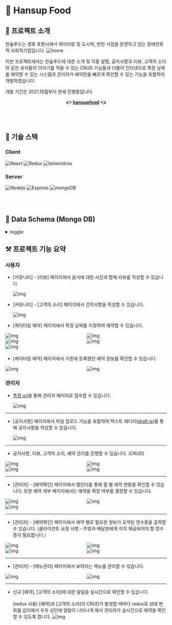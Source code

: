 # 🍱 Hansup Food

## 🎈 프로젝트 소개

한숲푸드는 경북 포항시에서 케이터링 및 도시락, 반찬 사업을 운영하고 있는 장애친화적 사회적기업입니다.
![home](https://user-images.githubusercontent.com/47960777/147586077-dd79d375-81d1-42e2-be27-710ac98468be.png)

이번 프로젝트에서는 한숲푸드에 대한 소개 및 각종 설명, 공지사항과 리뷰, 고객의 소리와 같은 유저들의 이야기를 적을 수 있는 CRUD 기능들과 더불어 인터넷으로 특정 날짜를 예약할 수 있는 시스템과 관리자가 예약란을 빠르게 확인할 수 있는 기능을 포함하여 개발하였습니다.

개발 기간은 2021.10월부터 현재 진행중입니다.

<div style="width:100%; display:flex; justify-content:center;">
   <b>👉 <a href="http://hansupfood.com">hansupfood</a> 👈</b>
</div>

<br></br>

## 🧱 기술 스택

### Client

<div>
<img alt="React" src ="https://img.shields.io/badge/React-61DAFB.svg?&style=for-the-badge&logo=React&logoColor=black"/>
<img alt="Redux" src ="https://img.shields.io/badge/Redux-764ABC.svg?&style=for-the-badge&logo=Redux&logoColor=black"/>
<img alt="tailwindcss" src ="https://img.shields.io/badge/tailwindcss-06B6D4.svg?&style=for-the-badge&logo=tailwindcss&logoColor=black"/>
</div>

### Server

<div>
<img alt="Nodejs" src ="https://img.shields.io/badge/Node.js-339933.svg?&style=for-the-badge&logo=Node.js&logoColor=black"/>
<img alt="Express" src ="https://img.shields.io/badge/Express-000000.svg?&style=for-the-badge&logo=Express&logoColor=white"/>
<img alt="mongoDB" src ="https://img.shields.io/badge/mongoDB-47A248.svg?&style=for-the-badge&logo=mongoDB&logoColor=white"/>
</div>

<br></br>

## 📰 Data Schema (Mongo DB)

<details>
<summary style="">toggle</summary>
<div markdown="1">

```
User {
  id : string,
  email : string,
  password : string
}
Review {
	content : (string),
	email : (string),
	response : (string),
	password : (string),
	imgList : [object],
}
Notice {
	title : (string),
	content : (string),
	fileList: [object],
	read : (Number)
}
Voice {
	status : (String : unread, read),
	title : (string),
	content : (string),
	name : (string),
	phone : (string),
	email : (string),
	isDeleted : (Boolean)
}
Order : {
	name : (string),
	phone : (string),
	count: (string),
	request : (string),
	date : (Date),
	delivery : (String : delivery, self),
	address : (string)
	mainMenu: (array),
	subMenu : (array),
	soup : (array),
	dessert : (array),
	payment : (string),
	cashReceipt : (Object) - {
		method : (type- personal, business, none)
		number : (string - phoneNumber or businessNumber),
	},
	payed : (Boolean),
	isDeleted : (Boolean)
}
Menu : {
	category: (String : restaurant, catering),
	type : (String : mainMenu, subMenu, soup, dessert),
	name : (string),
	price : (string),
	imgList : [object)]
	isDeleted : (Boolean)
}

```

</div>
</details>

##

## ⚒ 프로젝트 기능 요약

### **사용자**

- [커뮤니티] - [리뷰] 페이지에서 음식에 대한 사진과 함께 리뷰를 작성할 수 있습니다.

  ![img](https://user-images.githubusercontent.com/47960777/147586094-ae4e5c13-4e1e-4a86-9ea8-039cd69ad437.png)

- [커뮤니티] - [고객의 소리] 페이지에서 건의사항을 작성할 수 있습니다.

  ![img](https://user-images.githubusercontent.com/47960777/147586095-9d7cc31f-6493-4903-a79a-c00e6aee9831.png)

- [케이터링 예약] 페이지에서 특정 날짜를 지정하여 예약할 수 있습니다.
<div style="display:grid; grid-template-columns: 1fr 1fr; gap:4px;">
<div>
<img src="https://user-images.githubusercontent.com/47960777/147586085-b0e3b798-3c3a-4bce-8fa8-a9d022b1fc0f.png" alt="img">

</div>
<div>
<img src="https://user-images.githubusercontent.com/47960777/147586087-014281d6-dd95-48ce-81df-a8dad25f14b0.png" alt="img">
</div>
</div>
<div style="display:grid; grid-template-columns: 1fr 1fr; gap:4px;">
<div>
<img src="https://user-images.githubusercontent.com/47960777/147586088-880f7c7d-1166-4d07-8893-6f24f4701d98.png" alt="img">

</div>
<div>
<img src="https://user-images.githubusercontent.com/47960777/147586090-561604e7-b596-4be2-9cd3-b8aae9d28119.png" alt="img">
</div>
</div>
<div style="display:grid; grid-template-columns: 1fr; gap:4px;">
<div>
<img src="https://user-images.githubusercontent.com/47960777/147586091-3a9ff3cd-4fd6-4c77-80db-8fcbf4946f4c.png" alt="img">

</div>
<div>
</div>
</div>

- [케이터링 예약] 페이지에서 기존에 등록했던 예약 정보를 확인할 수 있습니다.

<div style="display:grid; grid-template-columns: 1fr 1fr; gap:4px;">
<div>
<img src="https://user-images.githubusercontent.com/47960777/147589379-6f90a948-a039-4d55-a0db-8d949af6e5e4.png" alt="img">

</div>
<div>
<img src="https://user-images.githubusercontent.com/47960777/147589382-2866c849-6457-4c62-8d09-df0683564443.png" alt="img">
</div>
</div>

### **관리자**

- [특정 url](http://hansupfood.com/admin)을 통해 관리자 페이지로 접속할 수 있습니다.

  ![img](https://user-images.githubusercontent.com/47960777/147586073-a8f918d3-6bc8-4849-9086-c75588c2b379.png)

---

- [공지사항] 페이지에서 파일 업로드 기능을 포함하여 텍스트 에디터([draft.js](https://draftjs.org/))를 통해 공지사항을 작성할 수 있습니다.

  ![img](https://user-images.githubusercontent.com/47960777/147586083-255506ee-60b8-406f-94ee-2c51d24d05b2.png)

---

- 공지사항, 리뷰, 고객의 소리, 예약 관리를 진행할 수 있습니다. (CRUD)

<div style="display:grid; grid-template-columns: 1fr 1fr; gap:4px;">
<div>
<img src="https://user-images.githubusercontent.com/47960777/147586083-255506ee-60b8-406f-94ee-2c51d24d05b2.png" alt="img">

</div>
<div>
<img src="https://user-images.githubusercontent.com/47960777/147592546-a9140a2c-2925-46f6-8b9f-28f1dd281c98.png" alt="img">
</div>
</div>
<div style="display:grid; grid-template-columns: 1fr 1fr; gap:4px;">
<div>
<img src="https://user-images.githubusercontent.com/47960777/147589378-43fe0ef6-3003-49dd-86fe-653668d95ab9.png" alt="img">

</div>
<div>
<img src="https://user-images.githubusercontent.com/47960777/147589375-9f0e99f5-7e4d-460f-9353-6b496d4b7d93.png" alt="img">
</div>
</div>

---

- [관리자] - [예약확인] 페이지에서 캘린더를 통해 월 별 예약 현황을 확인할 수 있습니다. 또한 예약 세부 페이지에서는 예약을 확정 여부를 결정할 수 있습니다.
<div style="display:grid; grid-template-columns: 1fr 1fr; gap:4px;">
<div>
<img src="https://user-images.githubusercontent.com/47960777/147591330-05731171-7ba3-454a-8674-1a55458dcf07.png" alt="img">

</div>
<div>
<img src="https://user-images.githubusercontent.com/47960777/147591331-49529542-467e-442f-8f5a-d7dcb1092ef0.png" alt="img">

</div>
</div>
<div style="display:grid; grid-template-columns: 1fr 1fr; gap:4px;">

<div>
<img src="https://user-images.githubusercontent.com/47960777/147591332-7c90622e-801f-4501-8207-411451de98d2.png" alt="img">
</div>
</div>
<div>
</div>
</div>

---

- [관리자] - [예약확인] 페이지에서 예약 별로 필요한 정보가 요약된 영수증을 출력할 수 있습니다. (클라이언트 요청 사항 - 주방과 배달원에게 각각 제공되어야 할 영수증이 필요합니다.)
<div style="display:grid; grid-template-columns: 1fr 1fr; gap:4px;">
<div>
<img src="https://user-images.githubusercontent.com/47960777/147591332-7c90622e-801f-4501-8207-411451de98d2.png" alt="img">

</div>
<div>
<img src="https://user-images.githubusercontent.com/47960777/147591324-e36a8eba-cf25-440f-a08f-2c6b49b0e632.png" alt="img">
</div>
</div>
<div style="display:grid; grid-template-columns: 1fr 1fr; gap:4px;">
<div>
<img src="https://user-images.githubusercontent.com/47960777/147591326-fdadc5b1-1676-4ebb-86c1-3dbc4c0bce1a.png" alt="img">

</div>
<div>
<img src="https://user-images.githubusercontent.com/47960777/147591328-ff2c7a68-4aa5-4700-922b-8ae68ddcf605.png" alt="img">
</div>
</div>

---

- [관리자] - [메뉴관리] 페이지에서 보여지는 메뉴를 관리할 수 있습니다.
<div style="display:grid; grid-template-columns: 1fr 1fr; gap:4px;">
<div>
<img src="https://user-images.githubusercontent.com/47960777/147589362-caea2a97-9bed-4bb9-99f9-5bfdcbe1ee0b.png" alt="img">

</div>
<div>
<img src="https://user-images.githubusercontent.com/47960777/147589370-8ea5084f-4a99-451e-b23b-8b15d56b0b5d.png" alt="img">
</div>
</div>

---

- 신규 [예약], [고객의 소리]에 대한 알림을 실시간으로 확인할 수 있습니다. <br></br>(redux 사용)
  [예약]과 [고객의 소리]의 CRUD가 발생할 때마다 redux로 상태 변화를 감지해서 우측 상단에 알람이 나타나게 해서 관리자가 실시간으로 예약을 확인할 수 있도록 합니다.
  ![img](https://user-images.githubusercontent.com/47960777/147589373-96e7158e-d5e1-4fad-aae4-a07a553dee41.png)
